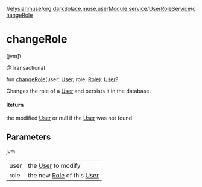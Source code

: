 //[elysianmuse](../../../index.md)/[org.darkSolace.muse.userModule.service](../index.md)/[UserRoleService](index.md)/[changeRole](change-role.md)

# changeRole

[jvm]\

@Transactional

fun [changeRole](change-role.md)(user: [User](../../org.darkSolace.muse.userModule.model/-user/index.md), role: [Role](../../org.darkSolace.muse.userModule.model/-role/index.md)): [User](../../org.darkSolace.muse.userModule.model/-user/index.md)?

Changes the role of a [User](../../org.darkSolace.muse.userModule.model/-user/index.md) and persists it in the database.

#### Return

the modified [User](../../org.darkSolace.muse.userModule.model/-user/index.md) or null if the [User](../../org.darkSolace.muse.userModule.model/-user/index.md) was not found

## Parameters

jvm

| | |
|---|---|
| user | the [User](../../org.darkSolace.muse.userModule.model/-user/index.md) to modify |
| role | the new [Role](../../org.darkSolace.muse.userModule.model/-role/index.md) of this [User](../../org.darkSolace.muse.userModule.model/-user/index.md) |
